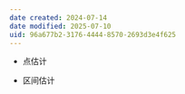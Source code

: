 ```yaml
---
date created: 2024-07-14
date modified: 2025-07-10
uid: 96a677b2-3176-4444-8570-2693d3e4f625
---
```

- 点估计  
    
- 区间估计
